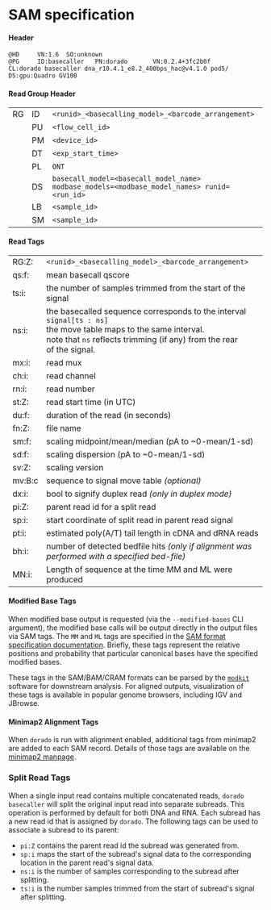 # SAM specification

#### Header

```
@HD     VN:1.6  SO:unknown
@PG     ID:basecaller   PN:dorado       VN:0.2.4+3fc2b0f        CL:dorado basecaller dna_r10.4.1_e8.2_400bps_hac@v4.1.0 pod5/        DS:gpu:Quadro GV100
```

#### Read Group Header

|    |    |                                                                                            |
| -- | -- | ------------------------------------------------------------------------------------------ |
| RG | ID | `<runid>_<basecalling_model>_<barcode_arrangement>`                                        |
|    | PU | `<flow_cell_id>`                                                                           |
|    | PM | `<device_id>`                                                                              |
|    | DT | `<exp_start_time>`                                                                         |
|    | PL | `ONT`                                                                                      |
|    | DS | `basecall_model=<basecall_model_name> modbase_models=<modbase_model_names> runid=<run_id>` |
|    | LB | `<sample_id>`                                                                              |
|    | SM | `<sample_id>`                                                                              |

#### Read Tags

|        |                                                            |
| ------ | -----------------------------------------------------------|
| RG:Z:  | `<runid>_<basecalling_model>_<barcode_arrangement>`        |
| qs:f:  | mean basecall qscore                                       |
| ts:i:  | the number of samples trimmed from the start of the signal |
| ns:i:  | the basecalled sequence corresponds to the interval `signal[ts : ns]` <br /> the move table maps to the same interval. <br /> note that `ns` reflects trimming (if any) from the rear <br /> of the signal. |
| mx:i:  | read mux                                                   |
| ch:i:  | read channel                                               |
| rn:i:  | read number                                                |
| st:Z:  | read start time (in UTC)                                   |
| du:f:  | duration of the read (in seconds)                          |
| fn:Z:  | file name                                                  |
| sm:f:  | scaling midpoint/mean/median (pA to ~0-mean/1-sd)          |
| sd:f:  | scaling dispersion  (pA to ~0-mean/1-sd)                   |
| sv:Z:  | scaling version                                            |
| mv:B:c | sequence to signal move table _(optional)_                 |
| dx:i:  | bool to signify duplex read _(only in duplex mode)_        |
| pi:Z:  | parent read id for a split read                            |
| sp:i:  | start coordinate of split read in parent read signal       |
| pt:i:  | estimated poly(A/T) tail length in cDNA and dRNA reads     |
| bh:i:  | number of detected bedfile hits _(only if alignment was performed with a specified bed-file)_ |
| MN:i:  | Length of sequence at the time MM and ML were produced     |

#### Modified Base Tags

When modified base output is requested (via the `--modified-bases` CLI argument), the modified base calls will be output directly in the output files via SAM tags.
The `MM` and `ML` tags are specified in the [SAM format specification documentation](https://samtools.github.io/hts-specs/SAMtags.pdf).
Briefly, these tags represent the relative positions and probability that particular canonical bases have the specified modified bases.

These tags in the SAM/BAM/CRAM formats can be parsed by the [`modkit`](https://github.com/nanoporetech/modkit) software for downstream analysis.
For aligned outputs, visualization of these tags is available in popular genome browsers, including IGV and JBrowse.

#### Minimap2 Alignment Tags

When `dorado` is run with alignment enabled, additional tags from minimap2 are added to each SAM record. Details of those tags
are available on the [minimap2 manpage](https://lh3.github.io/minimap2/minimap2.html#10).

### Split Read Tags

When a single input read contains multiple concatenated reads, `dorado basecaller` will split the original input read into separate subreads. This operation is performed by default for both DNA and RNA. Each subread has a new read id that is assigned by `dorado`. The following tags can be used to associate a subread to its parent:

* `pi:Z` contains the parent read id the subread was generated from.
* `sp:i` maps the start of the subread's signal data to the corresponding location in the parent read's signal data.
* `ns:i` is the number of samples corresponding to the subread after splitting.
* `ts:i` is the number samples trimmed from the start of subread's signal after splitting.
